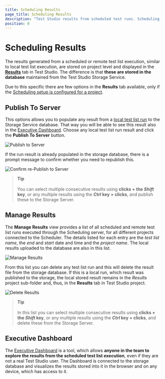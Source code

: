 ```yaml
---
title: Scheduling Results
page_title: Scheduling Results
description: "Test Studio results from scheduled test runs. Scheduling Results. Scheduling calendar. "
position: 0
---
```

# Scheduling Results

The results generated from a scheduled or remote test list execution, similar to local test list execution, are stored on project level and displayed in the <a href="/automated-tests/test-list-results/calendar" target="_blank">__Results__</a> tab in Test Studio. The difference is that __these are stored in the database__ maintained from the Test Studio Storage Service.

Due to this specific there are few options in the __Results__ tab available, only if the <a href="/automated-tests/scheduling/remote-scheduled-run" target="_blank">Scheduling setup is configured for a project</a>.

## Publish To Server

This options allows you to populate any result from a <a href="/automated-tests/test-lists/test-list-execution" target="_blank">local test list run</a> to the Storage Service database. That way you will be able to see this result also in the <a href="/general-information/test-results/executive-dashboard" target="_blank">Executive Dashboard</a>. Choose any local test list run result and click the __Publish To Server__ button.

![Publish to Server][1]

If the run result is already populated in the storage database, there is a prompt message to confirm whether you need to republish this.

![Confirm re-Publish to Server][2]

> __Tip__
><br>
><br>
> You can select multiple consecutive results using __clicks + the *Shift* key__, or any multiple results using the __*Ctrl* key + clicks__, and publish these to the Storage Server.

## Manage Results

The **Manage Results** view provides a list of all scheduled and remote test list runs executed through the Scheduling server, for all different projects connected to the Scheduler. The details listed for each entry are the _test list name_, the _end_ and _start_ date and time and the _project name_. The local results uploaded to the database are also in this list.

![Manage Results][3]

From this list you can delete any test list run and this will delete the result file from the storage database. If this is a local run, which result was published to the storage, the local stored result remains in the _Results_ project sub-folder and, thus, in the __Results__ tab in Test Studio project.

![Delete Results][4]

> __Tip__
><br>
><br>
> In this list you can select multiple consecutive results using __clicks + the *Shift* key__, or any multiple results using the __*Ctrl* key + clicks__, and delete these from the Storage Server.

## Executive Dashboard

The <a href="/general-information/test-results/executive-dashboard" target="_blank">Executive Dashboard</a> is a tool, which allows __anyone in the team to explore the results from the scheduled test list execution__, even if they are not a real Test Studio user. The Dashboard is connected to the storage database and visualizes the results stored into it in the browser and on any device, which has access to it.

[1]: /img/automated-tests/scheduling-results/scheduling-results/fig1.png
[2]: /img/automated-tests/scheduling-results/scheduling-results/fig2.png
[3]: /img/automated-tests/scheduling-results/scheduling-results/fig3.png
[4]: /img/automated-tests/scheduling-results/scheduling-results/fig4.png
